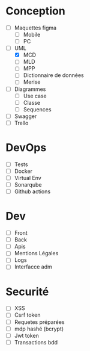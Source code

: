 # Conception
* [ ] Maquettes figma
    - [ ] Mobile
    - [ ] PC
* [ ] UML
    - [x] MCD
    - [ ] MLD
    - [ ] MPP
    - [ ] Dictionnaire de données
    - [ ] Merise
* [ ] Diagrammes
    - [ ] Use case
    - [ ] Classe
    - [ ] Sequences
* [ ] Swagger
* [ ] Trello

# DevOps
* [ ] Tests
* [ ] Docker
* [ ] Virtual Env
* [ ] Sonarqube
* [ ] Github actions

# Dev 
* [ ] Front 
* [ ] Back
* [ ] Apis
* [ ] Mentions Légales
* [ ] Logs
* [ ] Interfacce adm

# Securité
* [ ] XSS
* [ ] Csrf token
* [ ] Requetes préparées
* [ ] mdp hashé (bcrypt)
* [ ] Jwt token
* [ ] Transactions bdd
